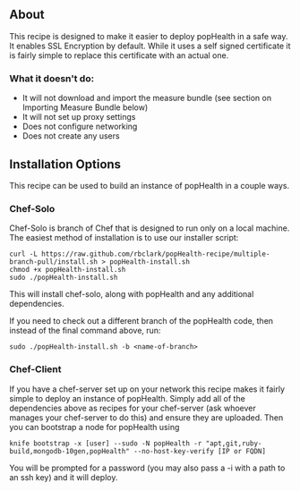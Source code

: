 ## About

This recipe is designed to make it easier to deploy popHealth in a safe way. It enables SSL Encryption by default. While it uses a self signed certificate it is fairly simple to replace this certificate with an actual one. 

### What it doesn't do:
- It will not download and import the measure bundle (see section on Importing Measure Bundle below)
- It will not set up proxy settings
- Does not configure networking 
- Does not create any users

## Installation Options
This recipe can be used to build an instance of popHealth in a couple ways. 

### Chef-Solo
Chef-Solo is branch of Chef that is designed to run only on a local machine. The easiest method of installation is to use our installer script:

    curl -L https://raw.github.com/rbclark/popHealth-recipe/multiple-branch-pull/install.sh > popHealth-install.sh
    chmod +x popHealth-install.sh
    sudo ./popHealth-install.sh

This will install chef-solo, along with popHealth and any additional dependencies.

If you need to check out a different branch of the popHealth code, then instead of the final command above, run:

    sudo ./popHealth-install.sh -b <name-of-branch>

### Chef-Client

If you have a chef-server set up on your network this recipe makes it fairly simple to deploy an instance of popHealth. Simply add all of the dependencies above as recipes for your chef-server (ask whoever manages your chef-server to do this) and ensure they are uploaded. Then you can bootstrap a node for popHealth using

    knife bootstrap -x [user] --sudo -N popHealth -r "apt,git,ruby-build,mongodb-10gen,popHealth" --no-host-key-verify [IP or FQDN]

You will be prompted for a password (you may also pass a -i with a path to an ssh key) and it will deploy. 

